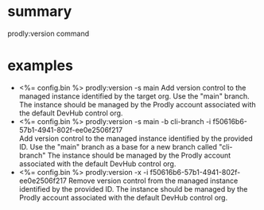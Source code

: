 # summary

prodly:version command

# examples

- <%= config.bin %> prodly:version -s main
  Add version control to the managed instance identified by the target org. Use the "main" branch.
  The instance should be managed by the Prodly account associated with the default DevHub control org.
- <%= config.bin %> prodly:version -s main -b cli-branch -i f50616b6-57b1-4941-802f-ee0e2506f217  
  Add version control to the managed instance identified by the provided ID. Use the "main" branch as a base for a new branch called "cli-branch"
  The instance should be managed by the Prodly account associated with the default DevHub control org.
- <%= config.bin %> prodly:version -x -i f50616b6-57b1-4941-802f-ee0e2506f217
  Remove version control from the managed instance identified by the provided ID.
  The instance should be managed by the Prodly account associated with the default DevHub control org.
